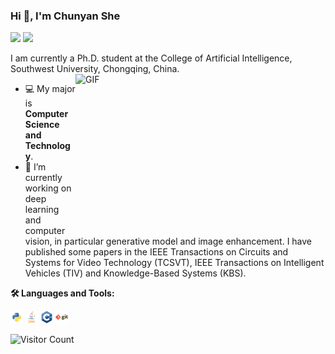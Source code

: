 ### Hi 👋, I'm Chunyan She
[![](https://img.shields.io/badge/Research-ORCID-blue)](https://orcid.org/0000-0001-8188-938X)
[![](https://img.shields.io/badge/Research-GoogleScholar-red)](https://scholar.google.com/citations?user=1VmMLe4AAAAJ&hl=zh-CN&oi=ao)


I am currently a Ph.D. student at the College of Artificial Intelligence, Southwest University, Chongqing, China.
<img align="right" alt="GIF" src="https://github.com/abhisheknaiidu/abhisheknaiidu/blob/master/code.gif?raw=true" width="400" height="256" />

- 💻 My major is **Computer Science and Technology**.
- 🔭 I’m currently working on deep learning and computer vision, in particular generative model and image enhancement. I have published some papers in the IEEE Transactions on Circuits and Systems for Video Technology (TCSVT), IEEE Transactions on Intelligent Vehicles (TIV) and Knowledge-Based Systems (KBS).

**🛠 Languages and Tools:**  

<code><img height="20" src="https://raw.githubusercontent.com/github/explore/80688e429a7d4ef2fca1e82350fe8e3517d3494d/topics/python/python.png"></code>
<code><img height="20" src="https://raw.githubusercontent.com/github/explore/80688e429a7d4ef2fca1e82350fe8e3517d3494d/topics/java/java.png"></code>
<code><img height="20" src="https://raw.githubusercontent.com/github/explore/80688e429a7d4ef2fca1e82350fe8e3517d3494d/topics/cpp/cpp.png"></code>
<code><img height="20" src="https://raw.githubusercontent.com/github/explore/80688e429a7d4ef2fca1e82350fe8e3517d3494d/topics/git/git.png"></code>

![Visitor Count](https://profile-counter.glitch.me/Shecyy/count.svg)
